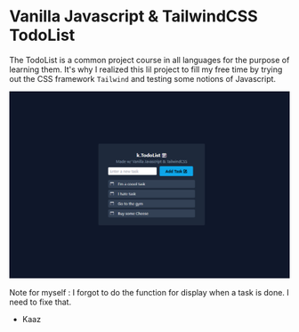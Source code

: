 # Vanilla Javascript & TailwindCSS TodoList

The TodoList is a common project course in all languages for the purpose of learning them. 
It's why I realized this lil project to fill my free time by trying out the CSS framework `Tailwind` 
and testing some notions of Javascript.

<img src="https://github.com/KaazDW/TodoList/blob/main/assets/img/Capture.PNG">


Note for myself : I forgot to do the function for display when a task is done. I need to fixe that.

- Kaaz
